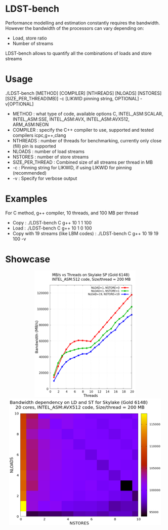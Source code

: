 # LDST-bench

Performance modelling and estimation constantly requires the bandwidth. 
However the bandwidth of the processors can vary depending on:
* Load, store ratio
* Number of streams

LDST-bench allows to quantify all the combinations of loads and store streams

# Usage 

./LDST-bench [METHOD] [COMPILER] [NTHREADS] [NLOADS] [NSTORES] [SIZE_PER_THREAD(MB)] -c [LIKWID pinning string, OPTIONAL] -v[OPTIONAL]
  * METHOD : what type of code, available options C, INTEL_ASM:SCALAR, INTEL_ASM:SSE, INTEL_ASM:AVX, INTEL_ASM:AVX512, ARM_ASM:NEON
  * COMPILER : specify the C++ compiler to use, supported and tested compilers icpc,g++,clang
  * NTHREADS : number of threads for benchmarking, currently only close (fill) pin is supported
  * NLOADS : number of load streams
  * NSTORES : number of store streams
  * SIZE_PER_THREAD : Combined size of all streams per thread in MB
  * -c : Pinning string for LIKWID, if using LIKWID for pinning (recommended)
  * -v : Specify for verbose output

# Examples 
For C method, g++ compiler, 10 threads, and 100 MB per thread
 * Copy : ./LDST-bench C g++ 10 1 1 100
 * Load : ./LDST-bench C g++ 10 1 0 100
 * Copy with 19 streams (like LBM codes) : ./LDST-bench C g++ 10 19 19 100 -v
 

# Showcase
 <p align="center">
  <img width="320" height="400" src="test_scripts/scaling_plot_skx.png">
  <img width="480" height="400" src="test_scripts/matrix_skx.png">
</p>

